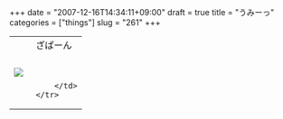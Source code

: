 +++
date = "2007-12-16T14:34:11+09:00"
draft = true
title = "うみーっ"
categories = ["things"]
slug = "261"
+++

<table width="100%">
	<tr>
		<td width="30%" valign="middle">
			<a rel="lightbox" href="https://keruru.net/images/4764b8d2ebd37-071216-142158.jpg"><img src="https://keruru.net/images/4764b8d2ebd37-thumb_071216-142158.jpg" border="0" /></a>
		</td>
		<td width="70%" valign="middle">
			ざぱーん<br />
<br />
<br />

		</td>
	</tr>
</table>
